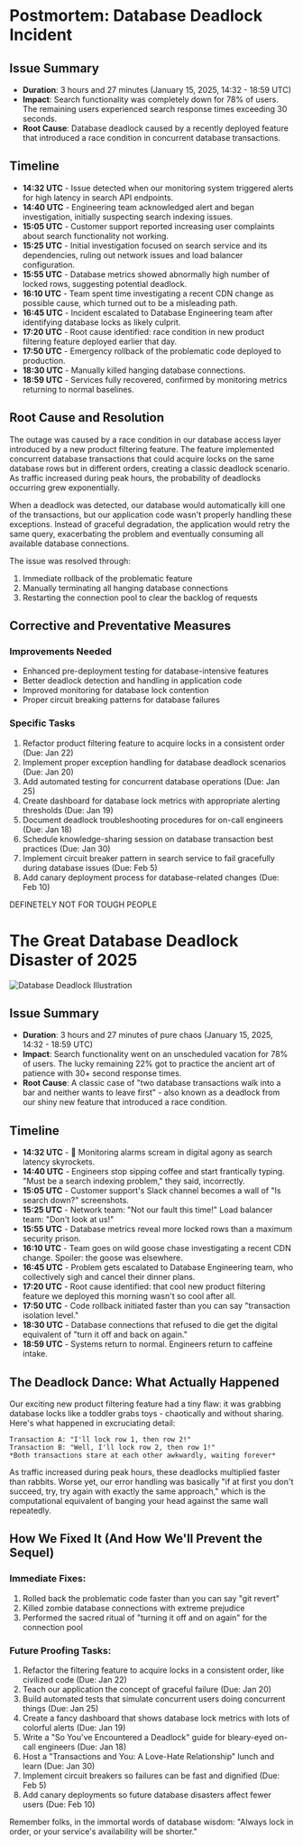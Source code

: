 # Postmortem: Database Deadlock Incident

## Issue Summary
- **Duration**: 3 hours and 27 minutes (January 15, 2025, 14:32 - 18:59 UTC)
- **Impact**: Search functionality was completely down for 78% of users. The remaining users experienced search response times exceeding 30 seconds.
- **Root Cause**: Database deadlock caused by a recently deployed feature that introduced a race condition in concurrent database transactions.

## Timeline
- **14:32 UTC** - Issue detected when our monitoring system triggered alerts for high latency in search API endpoints.
- **14:40 UTC** - Engineering team acknowledged alert and began investigation, initially suspecting search indexing issues.
- **15:05 UTC** - Customer support reported increasing user complaints about search functionality not working.
- **15:25 UTC** - Initial investigation focused on search service and its dependencies, ruling out network issues and load balancer configuration.
- **15:55 UTC** - Database metrics showed abnormally high number of locked rows, suggesting potential deadlock.
- **16:10 UTC** - Team spent time investigating a recent CDN change as possible cause, which turned out to be a misleading path.
- **16:45 UTC** - Incident escalated to Database Engineering team after identifying database locks as likely culprit.
- **17:20 UTC** - Root cause identified: race condition in new product filtering feature deployed earlier that day.
- **17:50 UTC** - Emergency rollback of the problematic code deployed to production.
- **18:30 UTC** - Manually killed hanging database connections.
- **18:59 UTC** - Services fully recovered, confirmed by monitoring metrics returning to normal baselines.

## Root Cause and Resolution
The outage was caused by a race condition in our database access layer introduced by a new product filtering feature. The feature implemented concurrent database transactions that could acquire locks on the same database rows but in different orders, creating a classic deadlock scenario. As traffic increased during peak hours, the probability of deadlocks occurring grew exponentially.

When a deadlock was detected, our database would automatically kill one of the transactions, but our application code wasn't properly handling these exceptions. Instead of graceful degradation, the application would retry the same query, exacerbating the problem and eventually consuming all available database connections.

The issue was resolved through:
1. Immediate rollback of the problematic feature
2. Manually terminating all hanging database connections
3. Restarting the connection pool to clear the backlog of requests

## Corrective and Preventative Measures
### Improvements Needed
- Enhanced pre-deployment testing for database-intensive features
- Better deadlock detection and handling in application code
- Improved monitoring for database lock contention
- Proper circuit breaking patterns for database failures

### Specific Tasks
1. Refactor product filtering feature to acquire locks in a consistent order (Due: Jan 22)
2. Implement proper exception handling for database deadlock scenarios (Due: Jan 20)
3. Add automated testing for concurrent database operations (Due: Jan 25)
4. Create dashboard for database lock metrics with appropriate alerting thresholds (Due: Jan 19)
5. Document deadlock troubleshooting procedures for on-call engineers (Due: Jan 18)
6. Schedule knowledge-sharing session on database transaction best practices (Due: Jan 30)
7. Implement circuit breaker pattern in search service to fail gracefully during database issues (Due: Feb 5)
8. Add canary deployment process for database-related changes (Due: Feb 10)

DEFINETELY NOT FOR TOUGH PEOPLE 

# The Great Database Deadlock Disaster of 2025

![Database Deadlock Illustration](https://cdn.pixabay.com/photo/2017/06/10/07/18/database-2389207_1280.png)

## Issue Summary
- **Duration**: 3 hours and 27 minutes of pure chaos (January 15, 2025, 14:32 - 18:59 UTC)
- **Impact**: Search functionality went on an unscheduled vacation for 78% of users. The lucky remaining 22% got to practice the ancient art of patience with 30+ second response times.
- **Root Cause**: A classic case of "two database transactions walk into a bar and neither wants to leave first" - also known as a deadlock from our shiny new feature that introduced a race condition.

## Timeline
- **14:32 UTC** - 🚨 Monitoring alarms scream in digital agony as search latency skyrockets.
- **14:40 UTC** - Engineers stop sipping coffee and start frantically typing. "Must be a search indexing problem," they said, incorrectly.
- **15:05 UTC** - Customer support's Slack channel becomes a wall of "Is search down?" screenshots.
- **15:25 UTC** - Network team: "Not our fault this time!" Load balancer team: "Don't look at us!"
- **15:55 UTC** - Database metrics reveal more locked rows than a maximum security prison.
- **16:10 UTC** - Team goes on wild goose chase investigating a recent CDN change. Spoiler: the goose was elsewhere.
- **16:45 UTC** - Problem gets escalated to Database Engineering team, who collectively sigh and cancel their dinner plans.
- **17:20 UTC** - Root cause identified: that cool new product filtering feature we deployed this morning wasn't so cool after all.
- **17:50 UTC** - Code rollback initiated faster than you can say "transaction isolation level."
- **18:30 UTC** - Database connections that refused to die get the digital equivalent of "turn it off and back on again."
- **18:59 UTC** - Systems return to normal. Engineers return to caffeine intake.

## The Deadlock Dance: What Actually Happened

Our exciting new product filtering feature had a tiny flaw: it was grabbing database locks like a toddler grabs toys - chaotically and without sharing. Here's what happened in excruciating detail:

```
Transaction A: "I'll lock row 1, then row 2!"
Transaction B: "Well, I'll lock row 2, then row 1!"
*Both transactions stare at each other awkwardly, waiting forever*
```

As traffic increased during peak hours, these deadlocks multiplied faster than rabbits. Worse yet, our error handling was basically "if at first you don't succeed, try, try again with exactly the same approach," which is the computational equivalent of banging your head against the same wall repeatedly.

## How We Fixed It (And How We'll Prevent the Sequel)

### Immediate Fixes:
1. Rolled back the problematic code faster than you can say "git revert"
2. Killed zombie database connections with extreme prejudice
3. Performed the sacred ritual of "turning it off and on again" for the connection pool

### Future Proofing Tasks:
1. Refactor the filtering feature to acquire locks in a consistent order, like civilized code (Due: Jan 22)
2. Teach our application the concept of graceful failure (Due: Jan 20)
3. Build automated tests that simulate concurrent users doing concurrent things (Due: Jan 25)
4. Create a fancy dashboard that shows database lock metrics with lots of colorful alerts (Due: Jan 19)
5. Write a "So You've Encountered a Deadlock" guide for bleary-eyed on-call engineers (Due: Jan 18)
6. Host a "Transactions and You: A Love-Hate Relationship" lunch and learn (Due: Jan 30)
7. Implement circuit breakers so failures can be fast and dignified (Due: Feb 5)
8. Add canary deployments so future database disasters affect fewer users (Due: Feb 10)

Remember folks, in the immortal words of database wisdom: "Always lock in order, or your service's availability will be shorter."
